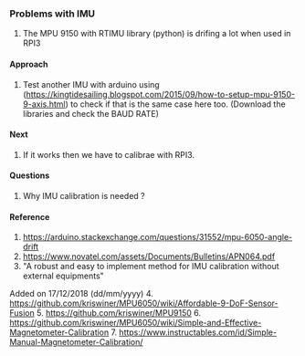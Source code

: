 ### Problems with IMU

1. The MPU 9150 with RTIMU library (python) is drifing a lot when used in RPI3

#### Approach

1. Test another IMU with arduino using (https://kingtidesailing.blogspot.com/2015/09/how-to-setup-mpu-9150-9-axis.html) to check if that is the same case here too.  (Download the libraries and check the BAUD RATE)

#### Next

1. If it works then we have to calibrae with RPI3.

#### Questions

1. Why IMU calibration is needed ?


#### Reference
1. https://arduino.stackexchange.com/questions/31552/mpu-6050-angle-drift
2. https://www.novatel.com/assets/Documents/Bulletins/APN064.pdf
3. "A robust and easy to implement method for IMU calibration without external equipments"

  Added on 17/12/2018 (dd/mm/yyyy)
4. https://github.com/kriswiner/MPU6050/wiki/Affordable-9-DoF-Sensor-Fusion
5. https://github.com/kriswiner/MPU9150
6. https://github.com/kriswiner/MPU6050/wiki/Simple-and-Effective-Magnetometer-Calibration
7. https://www.instructables.com/id/Simple-Manual-Magnetometer-Calibration/
